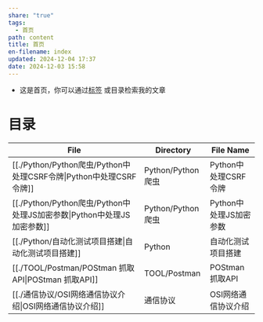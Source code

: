 ```yaml
---
share: "true"
tags:
  - 首页
path: content
title: 首页
en-filename: index
updated: 2024-12-04 17:37
date: 2024-12-03 15:58
---
```


- 这是首页，你可以通过[标签](tags/) 或目录检索我的文章

# 目录


| File                                                    | Directory       | File Name       |
| ------------------------------------------------------- | --------------- | --------------- |
| [[./Python/Python爬虫/Python中处理CSRF令牌\|Python中处理CSRF令牌]] | Python/Python爬虫 | Python中处理CSRF令牌 |
| [[./Python/Python爬虫/Python中处理JS加密参数\|Python中处理JS加密参数]] | Python/Python爬虫 | Python中处理JS加密参数 |
| [[./Python/自动化测试项目搭建\|自动化测试项目搭建]]                      | Python          | 自动化测试项目搭建       |
| [[./TOOL/Postman/POStman 抓取API\|POStman 抓取API]]        | TOOL/Postman    | POStman 抓取API   |
| [[./通信协议/OSI网络通信协议介绍\|OSI网络通信协议介绍]]                    | 通信协议            | OSI网络通信协议介绍     |

